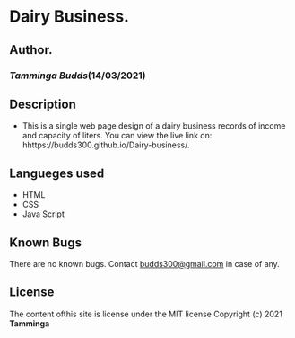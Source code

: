 # Dairy Business.
## Author.
### *Tamminga Budds*(14/03/2021)
## Description
* This is a single web page design of a dairy business records of income and capacity of liters. You can view the live link on: hhttps://budds300.github.io/Dairy-business/.


## Langueges used
* HTML
* CSS
* Java Script
## Known Bugs
There are no known bugs. Contact budds300@gmail.com in case of any.
## License
The content ofthis site is license under the MIT license Copyright (c) 2021 **Tamminga**